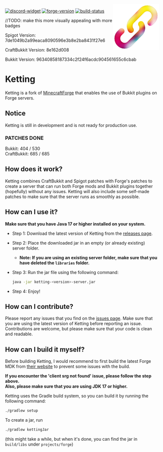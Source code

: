 [discord-widget]: https://canary.discord.com/api/guilds/1172551819138965605/widget.png
[discord-invite]: https://discord.kettingpowered.org/
[forge-version]: https://img.shields.io/badge/1.20.2--48.0.39-none?logo=data%3Aimage%2Fpng%3Bbase64%2CiVBORw0KGgoAAAANSUhEUgAAABAAAAAQCAYAAAAf8%2F9hAAAAAXNSR0IArs4c6QAAAARnQU1BAACxjwv8YQUAAAAJcEhZcwAADsMAAA7DAcdvqGQAAAAZdEVYdFNvZnR3YXJlAHBhaW50Lm5ldCA0LjAuMjCGJ1kDAAACoElEQVQ4T22SeU8aURTF%2FULGtNRWWVQY9lXABWldIDPIMgVbNgEVtaa0damiqGBdipXaJcY2ofEf4ycbTt97pVAabzK5b27u%2BZ377kwXgK77QthRy7OfXbeJM%2BttqKSXN8sdwbT%2FA0L7elmsYqrPHZmROLPh5YkV4oEBwaKuHj%2ByyJptLDoAhbq3O1V1XCVObY3FL24mfn5oRPrcwSCRfQOyNWcjVjZdCbtcdwcgXrXUspdOKbDN%2FXE9tiBJMhXHT60gUIT2dMhcDLMc3NVKQklz0QIkf5qlyEcO6Qs7yPhMJB4amDMFimQSmqNlE8SKAZFzDfxHfVILIIZ10sJ3OwIbcqSuiOjchkzNCboHev9o2YhgiUP8mxnLN24I6%2F3ghYdtQG5iUMpFBuCP9iKwLsfiLyeCp2rMnZgwX3NArGoxW1Ridl%2BBzLEVKa8KSxOqNmDdz0kFnxaLHhWEgAyZigWhHXL%2BpEDy2ozsDxv8vAzTnh7w5kcghqCaFmCT10of4iPIT2mRdPUh4HoCcVwBH%2F8Ac2kzUkEV5r3EfVSOvbAJa5NDyI0r2oDtWb1EClh%2BOoC3Pg7v%2FBw7p939yI4rsRW2Y3lKh01eh7WpIRyKZqzyjjYgPdIvlaMWRqYuG7wWryYHsRM0sFolZiPvQ3jheIwSmSBPdkByG%2FB6Wi3RYiVmRX7GiAPiUCRisii8D%2BjZNKvPBrHCW1GY0bAz6WkDCtOaSyKQFsi4K5NqNiZtehN2Y5uAShETqolhBqJXpfdPuPsuWwAaRdHSkxdc11mPqkGnyY4pyKbpl1GyJ0Pel7yqBoFcF3zqno5f%2Bd8ohYy9Sx7lzQpxo1eirluCDgt%2B%2B00p6uxttrG4F%2FA39sJGZWZMfrcp6O6%2B5kaVzXJHAOj6DeSs8qw5o8oxAAAAAElFTkSuQmCC&labelColor=4e4e4e&color=2d2d2d
[forge-commit]: https://github.com/MinecraftForge/MinecraftForge/commit/0d820ed
[build-status]: https://img.shields.io/github/actions/workflow/status/kettingpowered/Ketting-1-20-x/build_and_release.yml
[build-link]: https://github.com/kettingpowered/Ketting-1-20-x/actions

<img align="right" src="./assets/ketting.png?raw=true" height="150" width="150">

[![discord-widget][]][discord-invite]
[![forge-version][]][forge-commit]
[![build-status][]][build-link]

//TODO: make this more visually appealing with more badges

Spigot Version: 7de1049b2a99eaca8090596e3b8e2ba8431f27e6

CraftBukkit Version: 8e162d008

Bukkit Version: 96340858187334c2f24f6acdc904561655c6cbab

# Ketting

Ketting is a fork of [MinecraftForge](https://github.com/MinecraftForge/MinecraftForge/)
that enables the use of Bukkit plugins on Forge servers.

## Notice

Ketting is still in development and is not ready for production use.

### PATCHES DONE
Bukkit: 404 / 530
<br>
CraftBukkit: 685 / 685

## How does it work?

Ketting combines CraftBukkit and Spigot patches with Forge's patches
to create a server that can run both Forge mods and Bukkit plugins together
(hopefully) without any issues. Ketting will also include some self-made patches
to make sure that the server runs as smoothly as possible.

## How can I use it?

<b>Make sure that you have Java 17 or higher installed on your system.</b>

- Step 1: Download the latest version of Ketting from the [releases page](https://github.com/kettingpowered/Ketting-1-20-x/releases).

- Step 2: Place the downloaded jar in an empty (or already existing) server folder.
  - <b>Note: If you are using an existing server folder, make sure that you have deleted the `libraries` folder.</b>

- Step 3: Run the jar file using the following command:
  ```bash
  java -jar ketting-<version>-server.jar
  ```

- Step 4: Enjoy!

## How can I contribute?

Please report any issues that you find on the [issues page](https://github.com/kettingpowered/Ketting-1-20-x/issues).
Make sure that you are using the latest version of Ketting before reporting an issue.
Contributions are welcome, but please make sure that your code is clean and readable.

## How can I build it myself?

Before building Ketting, I would recommend to first build the latest
Forge MDK from [their website](https://files.minecraftforge.net/net/minecraftforge/forge/index_1.20.2.html) to prevent some issues with the build.
<br>

<b>If you encounter the 'client srg not found' issue, please follow the step above.</b>
<br>
<b>Also, please make sure that you are using JDK 17 or higher.</b>

Ketting uses the Gradle build system, so you can build it by running the following command:

```bash
./gradlew setup
```
To create a jar, run

```bash
./gradlew kettingJar
```
(this might take a while, but when it's done, you can find the jar in `build/libs` under `projects/forge`)
